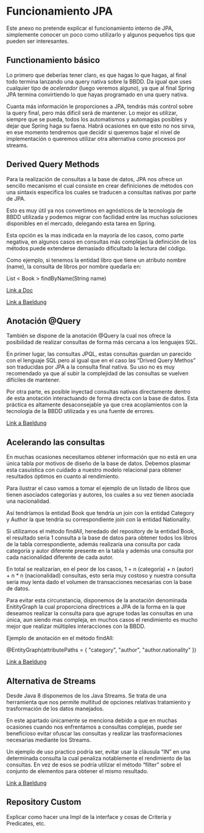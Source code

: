 # Funcionamiento JPA

Este anexo no pretende explicar el funcionamiento interno de JPA, simplemente conocer un poco como utilizarlo y algunos pequeños tips que pueden ser interesantes.


## Functionamiento básico

Lo primero que deberías tener claro, es que hagas lo que hagas, al final todo termina lanzando una query nativa sobre la BBDD. Da igual que uses cualquier tipo de *acelerador* (luego veremos alguno), ya que al final Spring JPA termina convirtiendo lo que hayas programado en una query nativa.

Cuanta más información le proporciones a JPA, tendrás más control sobre la query final, pero más dificil será de mantener. Lo mejor es utilizar, siempre que se pueda, todos los automatismos y automagias posibles y dejar que Spring haga su faena. Habrá ocasiones en que esto no nos sirva, en ese momento tendremos que decidir si queremos bajar el nivel de implementación o queremos utilizar otra alternativa como procesos por streams.


## Derived Query Methods

Para la realización de consultas a la base de datos, JPA nos ofrece un sencillo mecanismo el cual consiste en crear definiciones de métodos con una sintaxis especifica los cuales se traducen a consultas nativas por parte de JPA.

Esto es muy útil ya nos convertimos en agnósticos de la tecnología de BBDD utilizada y podemos migrar con facilidad entre las muchas soluciones disponibles en el mercado, delegando esta tarea en Spring.

Esta opción es la mas indicada en la mayoría de los casos, como parte negativa, en algunos casos en consultas más complejas la definición de los métodos puede extenderse demasiado dificultado la lectura del código.

Como ejemplo, si tenemos la entidad libro que tiene un atributo nombre (name), la consulta de libros por nombre quedaría en:

List < Book > findByName(String name)


[Link a Doc](https://docs.spring.io/spring-data/jpa/docs/current/reference/html/#jpa.query-methods.query-creation)

[Link a Baeldung](https://www.baeldung.com/spring-data-derived-queries)



## Anotación @Query

También se dispone de la anotación @Query la cual nos ofrece la posibilidad de realizar consultas de forma más cercana a los lenguajes SQL.

En primer lugar, las consultas JPQL, estas consultas guardan un parecido con el lenguaje SQL pero al igual que en el caso las “Drived Query Methos” son traducidas por JPA a la consulta final nativa. Su uso no es muy recomendado ya que al subir la complejidad de las consultas se vuelven difíciles de mantener.

Por otra parte, es posible inyectad consultas nativas directamente dentro de esta anotación interactuando de forma directa con la base de datos. Esta práctica es altamente desaconsejable ya que crea acoplamientos con la tecnología de la BBDD utilizada y es una fuente de errores.

[Link a Baeldung](https://www.baeldung.com/spring-data-jpa-query)


## Acelerando las consultas

En muchas ocasiones necesitamos obtener información que no está en una única tabla por motivos de diseño de la base de datos. Debemos plasmar esta casuística con cuidado a nuestro modelo relacional para obtener resultados óptimos en cuanto al rendimiento.

Para ilustrar el caso vamos a tomar el ejemplo de un listado de libros que tienen asociados categorías y autores, los cuales a su vez tienen asociada una nacionalidad.

Así tendríamos la entidad Book que tendría un join con la entidad Category y Author la que tendría su correspondiente join con la entidad Nationality.

Si utilizamos el método findAll, heredado del repository de la entidad Book, el resultado seria 1 consulta a la base de datos para obtener todos los libros de la tabla correspondiente, además realizaría una consulta por cada categoría y autor diferente presente en la tabla y además una consulta por cada nacionalidad diferente de cada autor.

En total se realizarían, en el peor de los casos, 1 + n (categoría) +  n (autor) + n * n (nacionalidad) consultas, esto seria muy costoso y nuestra consulta seria muy lenta dado el volumen de transacciones necesarias con la base de datos.

Para evitar esta circunstancia, disponemos de la anotación denominada EnitityGraph la cual proporciona directrices a JPA de la forma en la que deseamos realizar la consulta para que agrupe todas las consultas en una única, aun siendo mas compleja, en muchos casos el rendimiento es mucho mejor que realizar múltiples interacciones con la BBDD.


Ejemplo de anotación en el método findAll: 

@EntityGraph(attributePaths = { "category", "author", "author.nationality" })

[Link a Baeldung](https://www.baeldung.com/jpa-entity-graph)


## Alternativa de Streams

Desde Java 8 disponemos de los Java Streams. Se trata de una herramienta que nos permite multitud de opciones relativas tratamiento y trasformación de los datos manejados.

En este apartado únicamente se menciona debido a que en muchas ocasiones cuando nos enfrentamos a consultas complejas, puede ser beneficioso evitar ofuscar las consultas y realizar las trasformaciones necesarias mediante los Streams.

Un ejemplo de uso practico podría ser, evitar usar la cláusula “IN” en una determinada consulta la cual penaliza notablemente el rendimiento de las consultas. En vez de esos se podría utilizar el método “filter” sobre el conjunto de elementos para obtener el mismo resultado.

[Link a Baeldung](https://www.baeldung.com/java-8-streams)


## Repository Custom

Explicar como hacer una Impl de la interface y cosas de Criteria y Predicates, etc.


